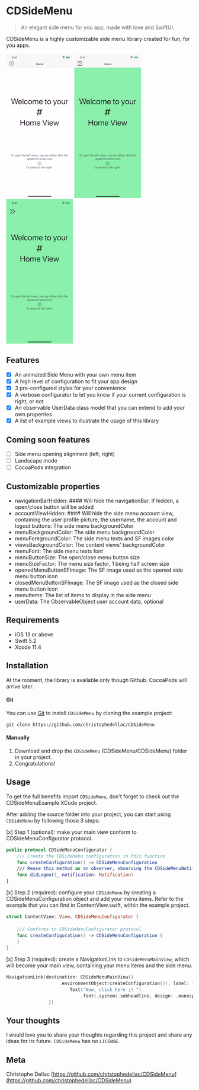 # CDSideMenu
> An elegant side menu for you app, made with love and SwiftUI.

CDSideMenu is a highly customizable side menu library created for fun, for you apps. 

![](demo_basic.gif) ![](demo_favorite.gif) ![](demo_custom.gif)

## Features

- [x] An animated Side Menu with your own menu item
- [x] A high level of configuration to fit your app design
- [x] 3 pre-configured styles for your convenience
- [x] A verbose configurator to let you know if your current configuration is right, or not
- [x] An observable UserData class model that you can extend to add your own properties
- [x] A list of example views to illustrate the usage of this library

## Coming soon features

- [ ] Side menu opening alignment (left, right)
- [ ] Landscape mode
- [ ] CocoaPods integration

## Customizable properties

- navigationBarHidden: #### Will hide the navigationBar. If hidden, a open/close button will be added
- accountViewHidden: #### Will hide the side menu account view, containing the user profile picture, the username, the account and logout buttons: The side menu backgroundColor
- menuBackgroundColor: The side menu backgroundColor
- menuForegroundColor: The side menu texts and SF images color
- viewsBackgroundColor: The content views' backgroundColor
- menuFont: The side menu texts font
- menuButtonSize: The open/close menu button size
- menuSizeFactor: The menu size factor, 1 being half screen size
- openedMenuButtonSFImage: The SF image used as the opened side menu button icon
- closedMenuButtonSFImage: The SF image used as the closed side menu button icon
- menuItems: The list of items to display in the side menu
- userData: The ObservableObject user account data, optional

## Requirements

- iOS 13 or above
- Swift 5.2
- Xcode 11.4

## Installation

At the moment, the library is available only though Github. CocoaPods will arrive later.

#### Git

You can use [Git](https://git-scm.com/) to install `CDSideMenu` by cloning the example project:

```git
git clone https://github.com/christophedellac/CDSideMenu
```

#### Manually

1. Download and drop the `CDSideMenu` (CDSideMenu/CDSideMenu) folder in your project.  
2. Congratulations!  

## Usage

To get the full benefits import `CDSideMenu`, don't forget to check out the CDSideMenuExample XCode project. 

After adding the source folder into your project, you can start using `CDSideMenu` by following those 3 steps:

[x] Step 1 (optional): make your main view conform to CDSideMenuConfigurator protocol. 
``` swift
public protocol CDSideMenuConfigurator {
    /// Create the CDSideMenu configuration in this function
    func createConfiguration() -> CDSideMenuConfiguration
    /// Reuse this method as an observer, observing the CDSideMenuNotification.logout.rawValue notification name
    func didLogout(_ notification: Notification)
}
```
[x] Step 2 (required): configure your `CDSideMenu` by creating a CDSideMenuConfiguration object and add your menu items. Refer to the example that you can find in ContentView.swift, within the example project. 
``` swift
struct ContentView: View, CDSideMenuConfigurator {
    
    /// Conforms to CDSideMenuConfigurator protocol
    func createConfiguration() -> CDSideMenuConfiguration { 
    }
}
```

[x] Step 3 (required): create a NavigationLink to `CDSideMenuMainView`, which will become your main view, containing your menu items and the side menu.

``` swift
NavigationLink(destination: CDSideMenuMainView()
                    .environmentObject(createConfiguration()), label: {
                        Text("Now, click here ;) ")
                            .font(.system(.subheadline, design: .monospaced))
                })
```

## Your thoughts

I would love you to share your thoughts regarding this project and share any ideas for its future.  `CDSideMenu` has no ``LICENSE``.

## Meta

Christophe Dellac
[https://github.com/christophedellac/CDSideMenu](https://github.com/christophedellac/CDSideMenu)
